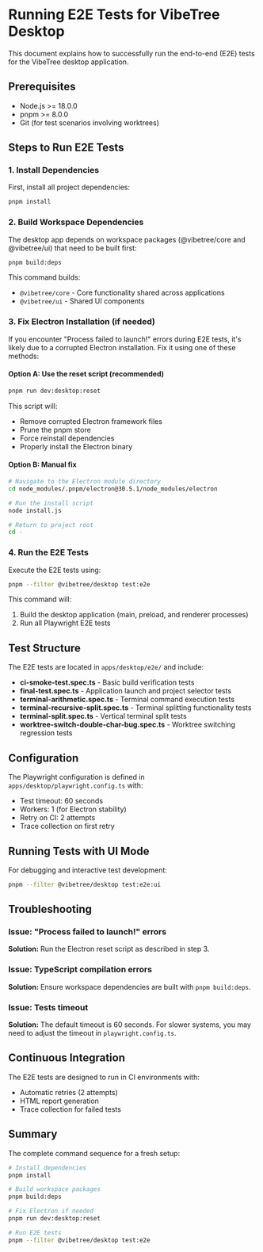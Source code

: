 # Running E2E Tests for VibeTree Desktop

This document explains how to successfully run the end-to-end (E2E) tests for the VibeTree desktop application.

## Prerequisites

- Node.js >= 18.0.0
- pnpm >= 8.0.0
- Git (for test scenarios involving worktrees)

## Steps to Run E2E Tests

### 1. Install Dependencies

First, install all project dependencies:

```bash
pnpm install
```

### 2. Build Workspace Dependencies

The desktop app depends on workspace packages (@vibetree/core and @vibetree/ui) that need to be built first:

```bash
pnpm build:deps
```

This command builds:
- `@vibetree/core` - Core functionality shared across applications
- `@vibetree/ui` - Shared UI components

### 3. Fix Electron Installation (if needed)

If you encounter "Process failed to launch!" errors during E2E tests, it's likely due to a corrupted Electron installation. Fix it using one of these methods:

#### Option A: Use the reset script (recommended)
```bash
pnpm run dev:desktop:reset
```

This script will:
- Remove corrupted Electron framework files
- Prune the pnpm store
- Force reinstall dependencies
- Properly install the Electron binary

#### Option B: Manual fix
```bash
# Navigate to the Electron module directory
cd node_modules/.pnpm/electron@30.5.1/node_modules/electron

# Run the install script
node install.js

# Return to project root
cd -
```

### 4. Run the E2E Tests

Execute the E2E tests using:

```bash
pnpm --filter @vibetree/desktop test:e2e
```

This command will:
1. Build the desktop application (main, preload, and renderer processes)
2. Run all Playwright E2E tests

## Test Structure

The E2E tests are located in `apps/desktop/e2e/` and include:

- **ci-smoke-test.spec.ts** - Basic build verification tests
- **final-test.spec.ts** - Application launch and project selector tests
- **terminal-arithmetic.spec.ts** - Terminal command execution tests
- **terminal-recursive-split.spec.ts** - Terminal splitting functionality tests
- **terminal-split.spec.ts** - Vertical terminal split tests
- **worktree-switch-double-char-bug.spec.ts** - Worktree switching regression tests

## Configuration

The Playwright configuration is defined in `apps/desktop/playwright.config.ts` with:
- Test timeout: 60 seconds
- Workers: 1 (for Electron stability)
- Retry on CI: 2 attempts
- Trace collection on first retry

## Running Tests with UI Mode

For debugging and interactive test development:

```bash
pnpm --filter @vibetree/desktop test:e2e:ui
```

## Troubleshooting

### Issue: "Process failed to launch!" errors
**Solution:** Run the Electron reset script as described in step 3.

### Issue: TypeScript compilation errors
**Solution:** Ensure workspace dependencies are built with `pnpm build:deps`.

### Issue: Tests timeout
**Solution:** The default timeout is 60 seconds. For slower systems, you may need to adjust the timeout in `playwright.config.ts`.

## Continuous Integration

The E2E tests are designed to run in CI environments with:
- Automatic retries (2 attempts)
- HTML report generation
- Trace collection for failed tests

## Summary

The complete command sequence for a fresh setup:

```bash
# Install dependencies
pnpm install

# Build workspace packages
pnpm build:deps

# Fix Electron if needed
pnpm run dev:desktop:reset

# Run E2E tests
pnpm --filter @vibetree/desktop test:e2e
```